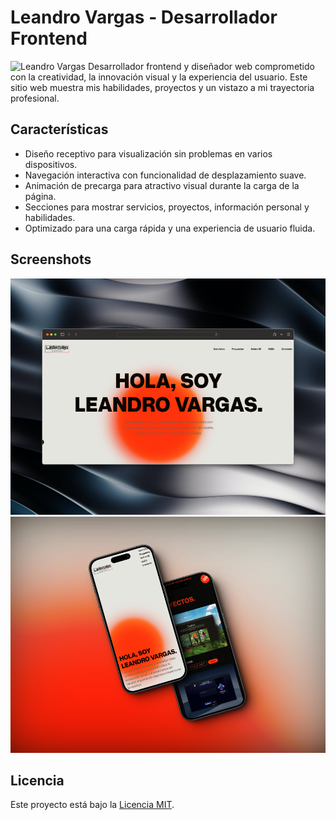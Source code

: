 # Leandro Vargas - Desarrollador Frontend

![Leandro Vargas](assets/img/About1.pngg)
Desarrollador frontend y diseñador web comprometido con la creatividad, la innovación visual y la experiencia del usuario. Este sitio web muestra mis habilidades, proyectos y un vistazo a mi trayectoria profesional.

## Características

-   Diseño receptivo para visualización sin problemas en varios dispositivos.
-   Navegación interactiva con funcionalidad de desplazamiento suave.
-   Animación de precarga para atractivo visual durante la carga de la página.
-   Secciones para mostrar servicios, proyectos, información personal y habilidades.
-   Optimizado para una carga rápida y una experiencia de usuario fluida.

## Screenshots

![Captura de Pantalla 1](/screenshots/Preview.png)
![Captura de Pantalla 2](/screenshots/Preview%20Mobile.png)

## Licencia

Este proyecto está bajo la [Licencia MIT](LICENSE).
